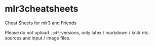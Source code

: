 # mlr3cheatsheets

Cheat Sheets for mlr3 and Friends

Please do not upload `.pdf`-versions, only latex / markdown / knitr etc. sources and input / image files.
